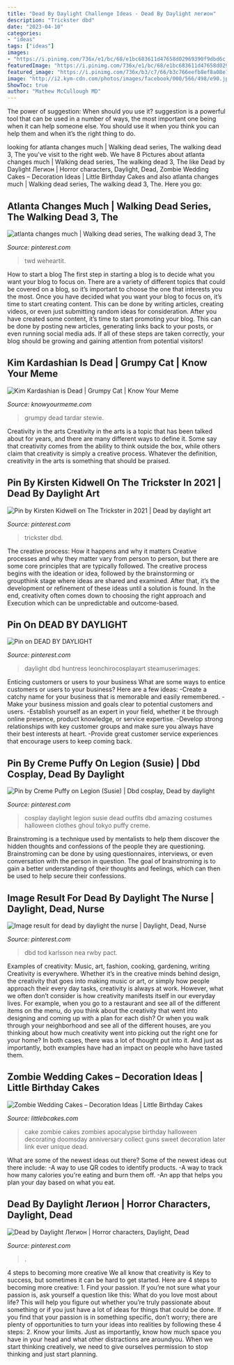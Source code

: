 ```yaml
---
title: "Dead By Daylight Challenge Ideas - Dead By Daylight легион"
description: "Trickster dbd"
date: "2023-04-10"
categories:
- "ideas"
tags: ["ideas"]
images:
- "https://i.pinimg.com/736x/e1/bc/68/e1bc683611d47658d02969390f9dbd6c.jpg"
featuredImage: "https://i.pinimg.com/736x/e1/bc/68/e1bc683611d47658d02969390f9dbd6c.jpg"
featured_image: "https://i.pinimg.com/736x/b3/c7/66/b3c766eefb8ef8a08e7d28efee8bc52a.jpg"
image: "http://i2.kym-cdn.com/photos/images/facebook/000/566/498/e90.jpg"
ShowToc: true
author: "Mathew McCullough MD"
---
```



The power of suggestion: When should you use it?
suggestion is a powerful tool that can be used in a number of ways, the most important one being when it can help someone else. You should use it when you think you can help them and when it’s the right thing to do.

	

		
looking for atlanta changes much | Walking dead series, The walking dead 3, The you've visit to the right web. We have 8 Pictures about atlanta changes much | Walking dead series, The walking dead 3, The like Dead by Daylight Легион | Horror characters, Daylight, Dead, Zombie Wedding Cakes – Decoration Ideas | Little Birthday Cakes and also atlanta changes much | Walking dead series, The walking dead 3, The. Here you go:
		
    
## Atlanta Changes Much | Walking Dead Series, The Walking Dead 3, The

<img loading=lazy src="https://i.pinimg.com/originals/bb/dc/88/bbdc88d9cceb1f0bcf1d54895c8207f2.png" onerror="this.onerror=null;this.src='https://tse3.mm.bing.net/th?id=OIP.gxStu6WCR6ZSN62kjl_9FQHaL1&amp;pid=15.1';" alt="atlanta changes much | Walking dead series, The walking dead 3, The">

_Source: pinterest.com_

>twd weheartit. 

	

How to start a blog
The first step in starting a blog is to decide what you want your blog to focus on. There are a variety of different topics that could be covered on a blog, so it’s important to choose the one that interests you the most. Once you have decided what you want your blog to focus on, it’s time to start creating content. This can be done by writing articles, creating videos, or even just submitting random ideas for consideration. After you have created some content, it’s time to start promoting your blog. This can be done by posting new articles, generating links back to your posts, or even running social media ads. If all of these steps are taken correctly, your blog should be growing and gaining attention from potential visitors!

    
## Kim Kardashian Is Dead | Grumpy Cat | Know Your Meme

<img loading=lazy src="http://i2.kym-cdn.com/photos/images/facebook/000/566/498/e90.jpg" onerror="this.onerror=null;this.src='https://tse4.mm.bing.net/th?id=OIP.KJ_u0vZYgtHsF8ERybkjIAHaE-&amp;pid=15.1';" alt="Kim Kardashian is Dead | Grumpy Cat | Know Your Meme">

_Source: knowyourmeme.com_

>grumpy dead tardar stewie. 

	

Creativity in the arts
Creativity in the arts is a topic that has been talked about for years, and there are many different ways to define it. Some say that creativity comes from the ability to think outside the box, while others claim that creativity is simply a creative process. Whatever the definition, creativity in the arts is something that should be praised.

    
## Pin By Kirsten Kidwell On The Trickster In 2021 | Dead By Daylight Art

<img loading=lazy src="https://i.pinimg.com/736x/72/a2/21/72a221681453268060afe38e2c5f94ae.jpg" onerror="this.onerror=null;this.src='https://tse1.mm.bing.net/th?id=OIP.qvMXMKk31MXnf7gMRxsrxgHaKX&amp;pid=15.1';" alt="Pin by Kirsten Kidwell on The Trickster in 2021 | Dead by daylight art">

_Source: pinterest.com_

>trickster dbd. 

	

The creative process: How it happens and why it matters
Creative processes and why they matter vary from person to person, but there are some core principles that are typically followed. The creative process begins with the ideation or idea, followed by the brainstorming or groupthink stage where ideas are shared and examined. After that, it’s the development or refinement of these ideas until a solution is found. In the end, creativity often comes down to choosing the right approach and Execution which can be unpredictable and outcome-based.

    
## Pin On DEAD BY DAYLIGHT

<img loading=lazy src="https://i.pinimg.com/736x/e4/3d/cd/e43dcd80a9e50f7dc08f56668ec275d0.jpg" onerror="this.onerror=null;this.src='https://tse2.mm.bing.net/th?id=OIP.6VDj7HKm5XrBbkM0tJ1UuwHaLH&amp;pid=15.1';" alt="Pin on DEAD BY DAYLIGHT">

_Source: pinterest.com_

>daylight dbd huntress leonchirocosplayart steamuserimages. 

	

Enticing customers or users to your business
What are some ways to entice customers or users to your business? Here are a few ideas: 
-Create a catchy name for your business that is memorable and easily remembered.
-Make your business mission and goals clear to potential customers and users. 
-Establish yourself as an expert in your field, whether it be through online presence, product knowledge, or service expertise. 
-Develop strong relationships with key customer groups and make sure you always have their best interests at heart. 
-Provide great customer service experiences that encourage users to keep coming back.

    
## Pin By Creme Puffy On Legion (Susie) | Dbd Cosplay, Dead By Daylight

<img loading=lazy src="https://i.pinimg.com/736x/b3/c7/66/b3c766eefb8ef8a08e7d28efee8bc52a.jpg" onerror="this.onerror=null;this.src='https://tse1.mm.bing.net/th?id=OIP.KM5w1dqQ2LJYLW4jM3jZqAHaJ3&amp;pid=15.1';" alt="Pin by Creme Puffy on Legion (Susie) | Dbd cosplay, Dead by daylight">

_Source: pinterest.com_

>cosplay daylight legion susie dead outfits dbd amazing costumes halloween clothes ghoul tokyo puffy creme. 

	

Brainstroming is a technique used by mentalists to help them discover the hidden thoughts and confessions of the people they are questioning. Brainstroming can be done by using questionnaires, interviews, or even conversation with the person in question. The goal of brainstroming is to gain a better understanding of their thoughts and feelings, which can then be used to help secure their confessions.

    
## Image Result For Dead By Daylight The Nurse | Daylight, Dead, Nurse

<img loading=lazy src="https://i.pinimg.com/736x/17/e1/67/17e167088593b85e2b0c9136d5709bde.jpg" onerror="this.onerror=null;this.src='https://tse1.mm.bing.net/th?id=OIP.6VZm3tqOVqNtZ23fHFGwBAHaO0&amp;pid=15.1';" alt="Image result for dead by daylight the nurse | Daylight, Dead, Nurse">

_Source: pinterest.com_

>dbd tod karlsson nea rwby pact. 

	

Examples of creativity: Music, art, fashion, cooking, gardening, writing
Creativity is everywhere. Whether it’s in the creative minds behind design, the creativity that goes into making music or art, or simply how people approach their every day tasks, creativity is always at work. However, what we often don’t consider is how creativity manifests itself in our everyday lives. For example, when you go to a restaurant and see all of the different items on the menu, do you think about the creativity that went into designing and coming up with a plan for each dish? Or when you walk through your neighborhood and see all of the different houses, are you thinking about how much creativity went into picking out the right one for your home? In both cases, there was a lot of thought put into it. And just as importantly, both examples have had an impact on people who have tasted them.

    
## Zombie Wedding Cakes – Decoration Ideas | Little Birthday Cakes

<img loading=lazy src="http://www.littlebcakes.com/wp-content/uploads/2014/05/Zombie-Wedding-Cake-Pictures.jpg" onerror="this.onerror=null;this.src='https://tse3.mm.bing.net/th?id=OIP.CVeafeXd66EFrYA4y4piSwHaLH&amp;pid=15.1';" alt="Zombie Wedding Cakes – Decoration Ideas | Little Birthday Cakes">

_Source: littlebcakes.com_

>cake zombie cakes zombies apocalypse birthday halloween decorating doomsday anniversary collect guns sweet decoration later link ever unique dead. 

	

What are some of the newest ideas out there?
Some of the newest ideas out there include: 
-A way to use QR codes to identify products. 
-A way to track how many calories you're eating and burn them off. 
-An app that helps you plan your day based on what you eat.

    
## Dead By Daylight Легион | Horror Characters, Daylight, Dead

<img loading=lazy src="https://i.pinimg.com/736x/e1/bc/68/e1bc683611d47658d02969390f9dbd6c.jpg" onerror="this.onerror=null;this.src='https://tse2.mm.bing.net/th?id=OIP.zTTfM777jr1Er00681-EJgAAAA&amp;pid=15.1';" alt="Dead by Daylight Легион | Horror characters, Daylight, Dead">

_Source: pinterest.com_

>. 

	

4 steps to becoming more creative
We all know that creativity is Key to success, but sometimes it can be hard to get started. Here are 4 steps to becoming more creative: 1. Find your passion. If you’re not sure what your passion is, ask yourself a question like this: What do you love most about life? This will help you figure out whether you’re truly passionate about something or if you just have a lot of ideas for things that could be done. If you find that your passion is in something specific, don’t worry; there are plenty of opportunities to turn your ideas into realities by following these 4 steps: 
2. Know your limits. Just as importantly, know how much space you have in your head and what other distractions are aroundyou. When we start thinking creatively, we need to give ourselves permission to stop thinking and just start planning.

